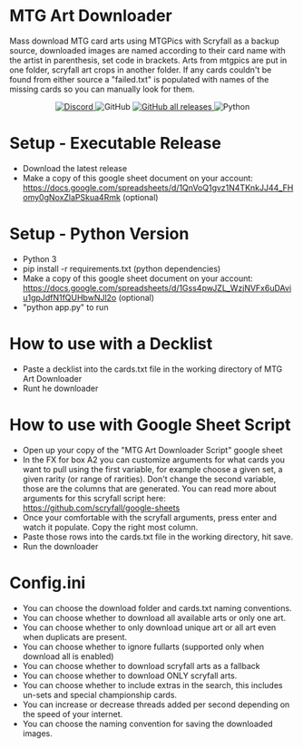 # MTG Art Downloader
Mass download MTG card arts using MTGPics with Scryfall as a backup source, downloaded images are named according to their card name with the artist in parenthesis, set code in brackets. Arts from mtgpics are put in one folder, scryfall art crops in another folder. If any cards couldn't be found from either source a "failed.txt" is populated with names of the missing cards so you can manually look for them.

<p align="center">
  <a href="https://discord.gg/3kXw2qQwRH">
    <img alt="Discord" src="https://img.shields.io/discord/889831317066358815?label=Discord&style=plastic">
  </a>
  <img alt="GitHub" src="https://img.shields.io/github/license/MrTeferi/MTG-Art-Downloader?color=1082C2&style=plastic">
  <a href="https://github.com/MrTeferi/MTG-Art-Downloader/releases">
    <img alt="GitHub all releases" src="https://img.shields.io/github/downloads/MrTeferi/MTG-Art-Downloader/total?style=plastic">
  </a>
  <img alt="Python" src="https://img.shields.io/badge/python-3.5%2B-yellow?style=plastic">
</p>

# Setup - Executable Release
- Download the latest release
- Make a copy of this google sheet document on your account: https://docs.google.com/spreadsheets/d/1QnVoQ1gvz1N4TKnkJJ44_FHomy0gNoxZlaPSkua4Rmk (optional)

# Setup - Python Version
- Python 3
- pip install -r requirements.txt (python dependencies)
- Make a copy of this google sheet document on your account: https://docs.google.com/spreadsheets/d/1Gss4pwJZL_WzjNVFx6uDAviu1gpJdfN1fQUHbwNJl2o (optional)
- "python app.py" to run

# How to use with a Decklist
- Paste a decklist into the cards.txt file in the working directory of MTG Art Downloader
- Runt he downloader

# How to use with Google Sheet Script
- Open up your copy of the "MTG Art Downloader Script" google sheet
- In the FX for box A2 you can customize arguments for what cards you want to pull using the first variable, for example choose a given set, a given rarity (or range of rarities). Don't change the second variable, those are the columns that are generated. You can read more about arguments for this scryfall script here: https://github.com/scryfall/google-sheets
- Once your comfortable with the scryfall arguments, press enter and watch it populate. Copy the right most column.
- Paste those rows into the cards.txt file in the working directory, hit save.
- Run the downloader

# Config.ini
- You can choose the download folder and cards.txt naming conventions.
- You can choose whether to download all available arts or only one art.
- You can choose whether to only download unique art or all art even when duplicats are present.
- You can choose whether to ignore fullarts (supported only when download all is enabled)
- You can choose whether to download scryfall arts as a fallback
- You can choose whether to download ONLY scryfall arts.
- You can choose whether to include extras in the search, this includes un-sets and special championship cards.
- You can increase or decrease threads added per second depending on the speed of your internet.
- You can choose the naming convention for saving the downloaded images.
